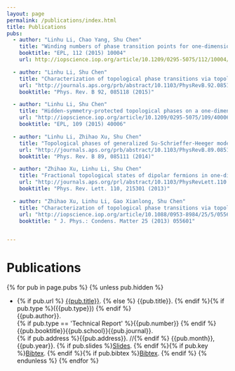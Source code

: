 ```yaml
---
layout: page
permalink: /publications/index.html
title: Publications
pubs:
  - author: "Linhu Li, Chao Yang, Shu Chen"
    title: "Winding numbers of phase transition points for one-dimensional topological systems"
    booktitle: "EPL, 112 (2015) 10004"
    url: http://iopscience.iop.org/article/10.1209/0295-5075/112/10004/meta

  - author: "Linhu Li, Shu Chen"
    title: "Characterization of topological phase transitions via topological properties of transition points"
    url: "http://journals.aps.org/prb/abstract/10.1103/PhysRevB.92.085118"
    booktitle: "Phys. Rev. B 92, 085118 (2015)"

  - author: "Linhu Li, Shu Chen"
    title: "Hidden-symmetry-protected topological phases on a one-dimensional lattice"
    url: "http://iopscience.iop.org/article/10.1209/0295-5075/109/40006"
    booktitle: "EPL, 109 (2015) 40006"

  - author: "Linhu Li, Zhihao Xu, Shu Chen"
    title: "Topological phases of generalized Su-Schrieffer-Heeger models"
    url: "http://journals.aps.org/prb/abstract/10.1103/PhysRevB.89.085111"
    booktitle: "Phys. Rev. B 89, 085111 (2014)"

  - author: "Zhihao Xu, Linhu Li, Shu Chen"
    title: "Fractional topological states of dipolar fermions in one-dimensional optical superlattices"
    url: "http://journals.aps.org/prl/abstract/10.1103/PhysRevLett.110.215301"
    booktitle: "Phys. Rev. Lett. 110, 215301 (2013)"

  - author: "Zhihao Xu, Linhu Li, Gao Xianlong, Shu Chen"
    title: "Characterization of topological phase transitions via topological properties of transition points"
    url: "http://iopscience.iop.org/article/10.1088/0953-8984/25/5/055601/meta"
    booktitle: " J. Phys.: Condens. Matter 25 (2013) 055601"


---
```


# Publications

{% for pub in page.pubs %}
{% unless pub.hidden %}
  - {% if pub.url %} [{{pub.title}}]({{pub.url}}).
    {% else %} {{pub.title}}.
    {% endif %}{% if pub.type %}({{pub.type}})
    {% endif %}<br>
    {{pub.author}}.<br>
    {% if pub.type == 'Technical Report' %}{{pub.number}}
    {% endif %}{{pub.booktitle}}{{pub.school}}{{pub.journal}}.<br>
    {% if pub.address %}{{pub.address}}.
    //{% endif %} {{pub.month}}, {{pub.year}}. {% if pub.slides %}[Slides]({{pub.slides}}).
    {% endif %}{% if pub.key %}[Bibtex](http://groups.csail.mit.edu/commit/bibtex.cgi?key={{pub.key}}).
    {% endif %}{% if pub.bibtex %}[Bibtex]({{pub.bibtex}}).
    {% endif %}
{% endunless %}
{% endfor %}



